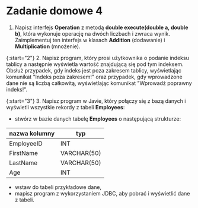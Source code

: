 # Zadanie domowe 4

1. Napisz interfejs **Operation** z metodą **double execute(double a, double b)**, która wykonuje operację na dwóch liczbach i zwraca wynik. Zaimplementuj ten interfejs w klasach **Addition** (dodawanie) i **Multiplication** (mnożenie).
 
{:start="2"}
2. Napisz program, który prosi użytkownika o podanie indeksu tablicy a następnie wyświetla wartość znajdującą się pod tym indeksem. Obsłuż przypadek, gdy indeks jest poza zakresem tablicy, wyświetlając komunikat "Indeks poza zakresem!" oraz przypadek, gdy wprowadzone dane nie są liczbą całkowitą, wyświetlając komunikat "Wprowadź poprawny indeks!".

{:start="3"}
3. Napisz program w Javie, który połączy się z bazą danych i wyświetli wszystkie rekordy z tabeli **Employees**:
- stwórz w bazie danych tabelę **Employees** o następującą strukturze:

| nazwa kolumny | typ         |
|--------------|-------------|
|EmployeeID | INT         |
| FirstName | VARCHAR(50) |
| LastName | VARCHAR(50) |
| Age  | INT         |

- wstaw do tabeli przykładowe dane,
- mapisz program z wykorzystaniem JDBC, aby pobrać i wyświetlić dane z tabeli.
